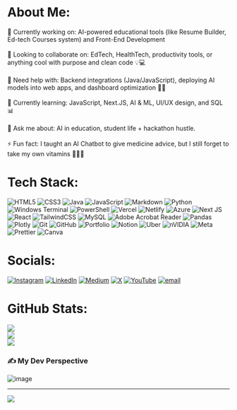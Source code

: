 # About Me:
🎯 Currently working on: AI-powered educational tools (like Resume Builder, Ed-tech Courses system) and Front-End Development<br><br>🤝 Looking to collaborate on: EdTech, HealthTech, productivity tools, or anything cool with purpose and clean code 💡💻<br><br>🧠 Need help with: Backend integrations (Java/JavaScript), deploying AI models into web apps, and dashboard optimization 🔧🧩<br><br>🌱 Currently learning: JavaScript, Next.JS, AI & ML, UI/UX design, and SQL 📊<br><br>💬 Ask me about: AI in education, student life + hackathon hustle.<br><br>⚡ Fun fact: I taught an AI Chatbot to give medicine advice, but I still forget to take my own vitamins 🤷‍♂️💊

# Tech Stack:
![HTML5](https://img.shields.io/badge/html5-%23E34F26.svg?style=flat&logo=html5&logoColor=white) ![CSS3](https://img.shields.io/badge/css3-%231572B6.svg?style=flat&logo=css3&logoColor=white) ![Java](https://img.shields.io/badge/java-%23ED8B00.svg?style=flat&logo=openjdk&logoColor=white) ![JavaScript](https://img.shields.io/badge/javascript-%23323330.svg?style=flat&logo=javascript&logoColor=%23F7DF1E) ![Markdown](https://img.shields.io/badge/markdown-%23000000.svg?style=flat&logo=markdown&logoColor=white) ![Python](https://img.shields.io/badge/python-3670A0?style=flat&logo=python&logoColor=ffdd54) ![Windows Terminal](https://img.shields.io/badge/Windows%20Terminal-%234D4D4D.svg?style=flat&logo=windows-terminal&logoColor=white) ![PowerShell](https://img.shields.io/badge/PowerShell-%235391FE.svg?style=flat&logo=powershell&logoColor=white) ![Vercel](https://img.shields.io/badge/vercel-%23000000.svg?style=flat&logo=vercel&logoColor=white) ![Netlify](https://img.shields.io/badge/netlify-%23000000.svg?style=flat&logo=netlify&logoColor=#00C7B7) ![Azure](https://img.shields.io/badge/azure-%230072C6.svg?style=flat&logo=microsoftazure&logoColor=white) ![Next JS](https://img.shields.io/badge/Next-black?style=flat&logo=next.js&logoColor=white) ![React](https://img.shields.io/badge/react-%2320232a.svg?style=flat&logo=react&logoColor=%2361DAFB) ![TailwindCSS](https://img.shields.io/badge/tailwindcss-%2338B2AC.svg?style=flat&logo=tailwind-css&logoColor=white) ![MySQL](https://img.shields.io/badge/mysql-4479A1.svg?style=flat&logo=mysql&logoColor=white) ![Adobe Acrobat Reader](https://img.shields.io/badge/Adobe%20Acrobat%20Reader-EC1C24.svg?style=flat&logo=Adobe%20Acrobat%20Reader&logoColor=white) ![Pandas](https://img.shields.io/badge/pandas-%23150458.svg?style=flat&logo=pandas&logoColor=white) ![Plotly](https://img.shields.io/badge/Plotly-%233F4F75.svg?style=flat&logo=plotly&logoColor=white) ![Git](https://img.shields.io/badge/git-%23F05033.svg?style=flat&logo=git&logoColor=white) ![GitHub](https://img.shields.io/badge/github-%23121011.svg?style=flat&logo=github&logoColor=white) ![Portfolio](https://img.shields.io/badge/Portfolio-%23000000.svg?style=flat&logo=firefox&logoColor=#FF7139) ![Notion](https://img.shields.io/badge/Notion-%23000000.svg?style=flat&logo=notion&logoColor=white) ![Uber](https://img.shields.io/badge/Uber-%23000000.svg?style=flat&logo=Uber&logoColor=white) ![nVIDIA](https://img.shields.io/badge/nVIDIA-%2376B900.svg?style=flat&logo=nVIDIA&logoColor=white) ![Meta](https://img.shields.io/badge/Meta-%230467DF.svg?style=flat&logo=Meta&logoColor=white) ![Prettier](https://img.shields.io/badge/prettier-%23F7B93E.svg?style=flat&logo=prettier&logoColor=black) ![Canva](https://img.shields.io/badge/Canva-%2300C4CC.svg?style=flat&logo=Canva&logoColor=white)

# Socials:
[![Instagram](https://img.shields.io/badge/Instagram-%23E4405F.svg?logo=Instagram&logoColor=white)](https://instagram.com/sarvan._.21) [![LinkedIn](https://img.shields.io/badge/LinkedIn-%230077B5.svg?logo=linkedin&logoColor=white)](https://linkedin.com/in/sarvan-kumar-nagarampalli) [![Medium](https://img.shields.io/badge/Medium-12100E?logo=medium&logoColor=white)](https://medium.com/@sarvankumarnagarampalli478) [![X](https://img.shields.io/badge/X-black.svg?logo=X&logoColor=white)](https://x.com/SarvanKumar2187) [![YouTube](https://img.shields.io/badge/YouTube-%23FF0000.svg?logo=YouTube&logoColor=white)](https://youtube.com/@SarvanKumarNagarampalli) [![email](https://img.shields.io/badge/Email-D14836?logo=gmail&logoColor=white)](mailto:sarvankumarnagarampalli478@gmail.com) 


# GitHub Stats:
![](https://github-readme-stats.vercel.app/api?username=sarvan-2187&theme=dark&hide_border=false&include_all_commits=false&count_private=false)<br/>
![](https://nirzak-streak-stats.vercel.app/?user=sarvan-2187&theme=dark&hide_border=false)<br/>
![](https://github-readme-stats.vercel.app/api/top-langs/?username=sarvan-2187&theme=dark&hide_border=false&include_all_commits=false&count_private=false&layout=compact)

### ✍️ My Dev Perspective
![image](https://github.com/user-attachments/assets/12a4a7dd-86f9-49b6-8bba-5d4b8fee5092)


---
[![](https://visitcount.itsvg.in/api?id=sarvan-2187&icon=1&color=0)](https://visitcount.itsvg.in)

